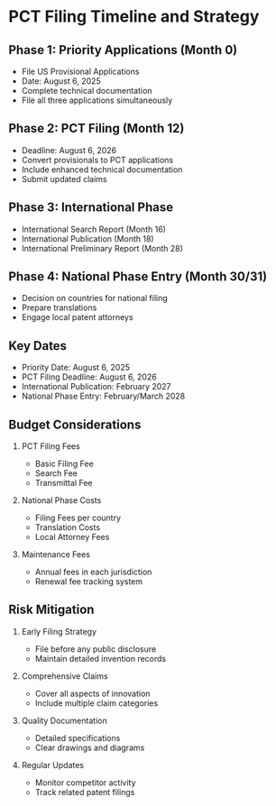 # PCT Filing Timeline and Strategy

## Phase 1: Priority Applications (Month 0)
- File US Provisional Applications
- Date: August 6, 2025
- Complete technical documentation
- File all three applications simultaneously

## Phase 2: PCT Filing (Month 12)
- Deadline: August 6, 2026
- Convert provisionals to PCT applications
- Include enhanced technical documentation
- Submit updated claims

## Phase 3: International Phase
- International Search Report (Month 16)
- International Publication (Month 18)
- International Preliminary Report (Month 28)

## Phase 4: National Phase Entry (Month 30/31)
- Decision on countries for national filing
- Prepare translations
- Engage local patent attorneys

## Key Dates
- Priority Date: August 6, 2025
- PCT Filing Deadline: August 6, 2026
- International Publication: February 2027
- National Phase Entry: February/March 2028

## Budget Considerations
1. PCT Filing Fees
   - Basic Filing Fee
   - Search Fee
   - Transmittal Fee
   
2. National Phase Costs
   - Filing Fees per country
   - Translation Costs
   - Local Attorney Fees
   
3. Maintenance Fees
   - Annual fees in each jurisdiction
   - Renewal fee tracking system

## Risk Mitigation
1. Early Filing Strategy
   - File before any public disclosure
   - Maintain detailed invention records
   
2. Comprehensive Claims
   - Cover all aspects of innovation
   - Include multiple claim categories
   
3. Quality Documentation
   - Detailed specifications
   - Clear drawings and diagrams
   
4. Regular Updates
   - Monitor competitor activity
   - Track related patent filings

